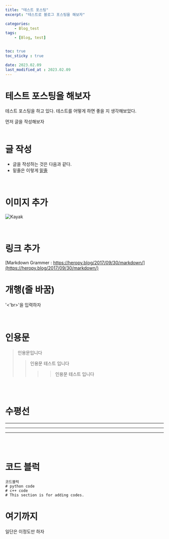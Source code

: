 ```yaml
---
title: "테스트 포스팅"
excerpt: "테스트로 블로그 포스팅을 해보자"

categories:
    - Blog_test
tags:
    - [Blog, test]


toc: true
toc_sticky : true

date: 2023.02.09
last_modified_at : 2023.02.09
---
```

# 테스트 포스팅을 해보자
테스트 포스팅을 하고 있다.
테스트를 어떻게 하면 좋을 지 생각해보았다.

먼저 글을 작성해보자  
<br>      

# 글 작성  
 * 글을 작성하는 것은 다음과 같다.  
 * 밑줄은 이렇게 <u>밑줄</u>

<br>

# 이미지 추가
![Kayak][logo]

[logo]: http://www.gstatic.com/webp/gallery/2.jpg "To go kayaking."

<br>

# 링크 추가
[Markdown Grammer : https://heropy.blog/2017/09/30/markdown/](https://heropy.blog/2017/09/30/markdown/)


# 개행(줄 바꿈)

 '<'br>'을 입력하자</br>
<br>
<br>


# 인용문
> 인용문입니다
>> 인용문 테스트 입니다
>>>> 인용문 테스트 입니다

<br>
<br>

# 수평선
---

***

___

<br>
<br>

# 코드 블럭
```
코드블럭
# python code
# c++ code
# This section is for adding codes.
```



# 여기까지
일단은 이정도만 하자
